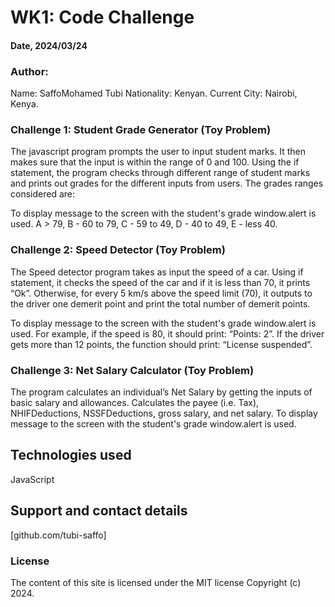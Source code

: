 #  WK1: Code Challenge

#### Date, 2024/03/24

### Author:
Name: SaffoMohamed Tubi
Nationality: Kenyan.
Current City: Nairobi, Kenya.

### Challenge 1: Student Grade Generator (Toy Problem)
The javascript program prompts the user to input student marks. It then makes sure that the input is within the range of 0 and 100. Using the if statement, the program checks through different range of student marks and prints out grades for the different inputs from users. The grades ranges considered are:

To display message to the screen with the student's grade window.alert is used. A > 79, B - 60 to 79, C - 59 to 49, D - 40 to 49, E - less 40.

### Challenge 2: Speed Detector (Toy Problem)
The Speed detector program takes as input the speed of a car. Using if statement, it checks the speed of the car and if it is less than 70, it prints “Ok”. Otherwise, for every 5 km/s above the speed limit (70), it outputs to the driver one demerit point and print the total number of demerit points.

To display message to the screen with the student's grade window.alert is used. For example, if the speed is 80, it should print: “Points: 2”. If the driver gets more than 12 points, the function should print: “License suspended”.

### Challenge 3: Net Salary Calculator (Toy Problem)
The program calculates an individual’s Net Salary by getting the inputs of basic salary and allowances. Calculates the payee (i.e. Tax), NHIFDeductions, NSSFDeductions, gross salary, and net salary. To display message to the screen with the student's grade window.alert is used.


## Technologies used
JavaScript

## Support and contact details
[github.com/tubi-saffo]

### License
The content of this site is licensed under the MIT license
Copyright (c) 2024.
